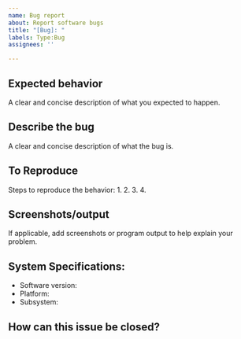 ```yaml
---
name: Bug report
about: Report software bugs
title: "[Bug]: "
labels: Type:Bug
assignees: ''

---
```


## Expected behavior
A clear and concise description of what you expected to happen.

## Describe the bug
A clear and concise description of what the bug is.

## To Reproduce
Steps to reproduce the behavior:
1. 
2. 
3. 
4. 

## Screenshots/output
If applicable, add screenshots or program output to help explain your problem.

## System Specifications:
 - Software version:
 - Platform:
 - Subsystem:

## How can this issue be closed?

